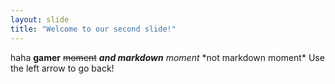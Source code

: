 ```yaml
---
layout: slide
title: "Welcome to our second slide!"
---
```

haha **gamer** ~~moment~~ ***and markdown*** *moment* \*not markdown moment*
Use the left arrow to go back!
